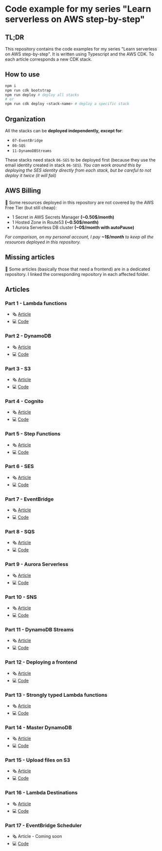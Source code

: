 # Code example for my series "Learn serverless on AWS step-by-step"

## TL;DR

This repository contains the code examples for my series "Learn serverless on AWS step-by-step".
It is written using Typescript and the AWS CDK. To each article corresponds a new CDK stack.

## How to use

```bash
npm i
npm run cdk bootstrap
npm run deploy # deploy all stacks
# or
npm run cdk deploy <stack-name> # deploy a specific stack
```

## Organization

All the stacks can be **deployed independently, except for**:

- `07-EventBridge`
- `08-SQS`
- `11-DynamoDBStreams`

These stacks need stack `06-SES` to be deployed first (because they use the email identity created in stack `06-SES`).
_You can work around this by deploying the SES identity directly from each stack, but be careful to not deploy it twice (it will fail)_

## AWS Billing

🚨 Some resources deployed in this repository are not covered by the AWS Free Tier (but still cheap):

- 1 Secret in AWS Secrets Manager **(~0.50$/month)**
- 1 Hosted Zone in Route53 **(~0.50$/month)**
- 1 Aurora Serverless DB cluster **(~0$/month with autoPause)**

_For comparison, on my personal account, I pay **~1$/month** to keep all the resources deployed in this repository._

## Missing articles

🚨 Some articles (basically those that need a frontend) are in a dedicated repository. I linked the corresponding repository in each affected folder.

## Articles

### Part 1 - Lambda functions

- 🗞 [Article](https://dev.to/slsbytheodo/dont-miss-on-the-cloud-revolution-learn-serverless-on-aws-the-right-way-1kac)
- 💻 [Code](./lib/01-Lambda/stack.ts)

### Part 2 - DynamoDB

- 🗞 [Article](https://dev.to/slsbytheodo/learn-serverless-on-aws-step-by-step-databases-kkg)
- 💻 [Code](./lib/02-DynamoDB/stack.ts)

### Part 3 - S3

- 🗞 [Article](https://dev.to/slsbytheodo/learn-serverless-on-aws-step-by-step-file-storage-10f7)
- 💻 [Code](./lib/03-S3/stack.ts)

### Part 4 - Cognito

- 🗞 [Article](https://dev.to/slsbytheodo/learn-serverless-on-aws-authentication-with-cognito-19bo)
- 💻 [Code](./lib/04-Cognito/stack.ts)

### Part 5 - Step Functions

- 🗞 [Article](https://dev.to/slsbytheodo/learn-serverless-on-aws-step-by-step-step-functions-4m7c)
- 💻 [Code](./lib/05-StepFunctions/stack.ts)

### Part 6 - SES

- 🗞 [Article](https://dev.to/slsbytheodo/learn-serverless-on-aws-step-by-step-emails-49hp)
- 💻 [Code](./lib/06-SES/stack.ts)

### Part 7 - EventBridge

- 🗞 [Article](https://dev.to/slsbytheodo/learn-serverless-on-aws-step-by-step-eventbridge-27aa)
- 💻 [Code](./lib/07-EventBridge/stack.ts)

### Part 8 - SQS

- 🗞 [Article](https://dev.to/slsbytheodo/learn-serverless-on-aws-step-by-step-sqs-26c8)
- 💻 [Code](./lib/08-SQS/stack.ts)

### Part 9 - Aurora Serverless

- 🗞 [Article](https://dev.to/slsbytheodo/learn-serverless-on-aws-step-by-step-sql-with-aurora-5hn1)
- 💻 [Code](./lib/09-Aurora/stack.ts)

### Part 10 - SNS

- 🗞 [Article](https://dev.to/slsbytheodo/learn-serverless-on-aws-step-by-step-sns-2b46)
- 💻 [Code](./lib/10-SNS/stack.ts)

### Part 11 - DynamoDB Streams

- 🗞 [Article](https://dev.to/slsbytheodo/learn-serverless-on-aws-step-by-step-dynamodb-streams-21g5)
- 💻 [Code](./lib/11-DynamoDBStreams/stack.ts)

### Part 12 - Deploying a frontend

- 🗞 [Article](https://dev.to/slsbytheodo/learn-serverless-on-aws-step-by-step-deploy-a-frontend-31a6)
- 💻 [Code](./lib/12-Frontend/README.md)

### Part 13 - Strongly typed Lambda functions

- 🗞 [Article](https://dev.to/slsbytheodo/learn-serverless-on-aws-step-by-step-strong-types-213i)
- 💻 [Code](./lib/13-LambdaTypes/README.md)

### Part 14 - Master DynamoDB

- 🗞 [Article](https://dev.to/slsbytheodo/learn-serverless-on-aws-step-by-step-master-dynamodb-3cki)
- 💻 [Code](./lib/14-MasterDynamoDB/stack.ts)

### Part 15 - Upload files on S3

- 🗞 [Article](https://dev.to/slsbytheodo/learn-serverless-on-aws-step-by-step-upload-files-on-s3-50d4)
- 💻 [Code](./lib/15-UploadS3/README.md)

### Part 16 - Lambda Destinations

- 🗞 [Article](https://dev.to/slsbytheodo/learn-serverless-on-aws-step-by-step-lambda-destinations-f5b)
- 💻 [Code](./lib/16-LambdaDestinations/stack.ts)

### Part 17 - EventBridge Scheduler

- 🗞 Article - Coming soon
- 💻 [Code](./lib/17-EventBridgeScheduler/stack.ts)
